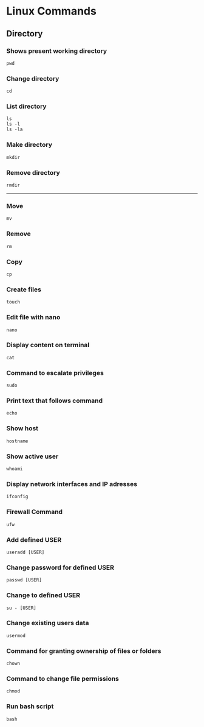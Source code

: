 # Linux Commands

## Directory
### Shows present working directory 
```
pwd
```
### Change directory
```
cd
```
### List directory
```
ls
ls -l 
ls -la 
```
### Make directory 	
```
mkdir
```
### Remove directory 
```
rmdir
```
---



### Move
```
mv
```
### Remove
```
rm
```
### Copy
```
cp
```
### Create files
```
touch
```
### Edit file with nano
```
nano
```
### Display content on terminal
```
cat
```


### Command to escalate privileges
```
sudo
```
### Print text that follows command
```
echo
```
### Show host
```
hostname
```
### Show active user
```
whoami
```
### Display network interfaces and IP adresses
```
ifconfig
```
### Firewall Command
```
ufw
```


### Add defined USER
```
useradd [USER] 
```
### Change password for defined **USER** 
```
passwd [USER]
```
### Change to defined **USER**
```
su - [USER] 
```
### Change existing users data 
```
usermod
```
### Command for granting ownership of files or folders 
``` 
chown
```
### Command to change file permissions
```
chmod
```
### Run bash script 
```
bash
``` 


